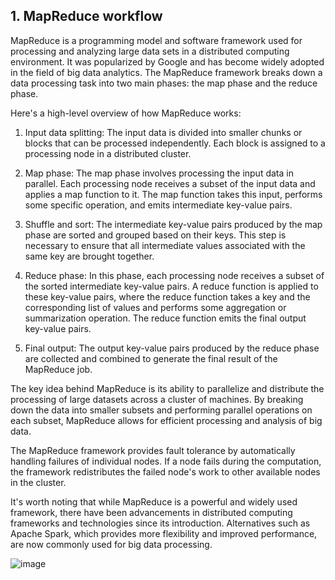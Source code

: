 ## 1. MapReduce workflow

MapReduce is a programming model and software framework used for processing and analyzing large data sets in a distributed computing environment. It was popularized by Google and has become widely adopted in the field of big data analytics. The MapReduce framework breaks down a data processing task into two main phases: the map phase and the reduce phase.

Here's a high-level overview of how MapReduce works:

1. Input data splitting: The input data is divided into smaller chunks or blocks that can be processed independently. Each block is assigned to a processing node in a distributed cluster.

2. Map phase: The map phase involves processing the input data in parallel. Each processing node receives a subset of the input data and applies a map function to it. The map function takes this input, performs some specific operation, and emits intermediate key-value pairs.

3. Shuffle and sort: The intermediate key-value pairs produced by the map phase are sorted and grouped based on their keys. This step is necessary to ensure that all intermediate values associated with the same key are brought together.

4. Reduce phase: In this phase, each processing node receives a subset of the sorted intermediate key-value pairs. A reduce function is applied to these key-value pairs, where the reduce function takes a key and the corresponding list of values and performs some aggregation or summarization operation. The reduce function emits the final output key-value pairs.

5. Final output: The output key-value pairs produced by the reduce phase are collected and combined to generate the final result of the MapReduce job.

The key idea behind MapReduce is its ability to parallelize and distribute the processing of large datasets across a cluster of machines. By breaking down the data into smaller subsets and performing parallel operations on each subset, MapReduce allows for efficient processing and analysis of big data.

The MapReduce framework provides fault tolerance by automatically handling failures of individual nodes. If a node fails during the computation, the framework redistributes the failed node's work to other available nodes in the cluster.

It's worth noting that while MapReduce is a powerful and widely used framework, there have been advancements in distributed computing frameworks and technologies since its introduction. Alternatives such as Apache Spark, which provides more flexibility and improved performance, are now commonly used for big data processing.

![image](https://github.com/pritamhazra21/big-data/assets/75198912/49304c2c-0dbc-4d5d-a35e-c968eb6231db)

